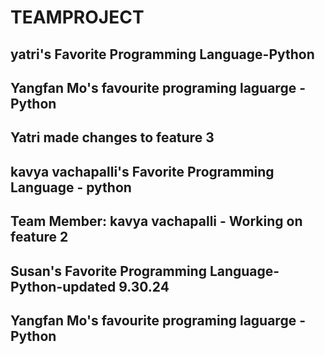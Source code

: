 # TEAMPROJECT 
## yatri's Favorite Programming Language-Python 
 ## Yangfan Mo's favourite programing laguarge - Python 
## Yatri made changes to feature 3
## kavya vachapalli's Favorite Programming Language - python
## Team Member: kavya vachapalli - Working on feature 2
## Susan's Favorite Programming Language-Python-updated 9.30.24
## Yangfan Mo's favourite programing laguarge - Python 
